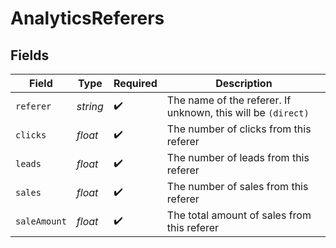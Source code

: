 # AnalyticsReferers


## Fields

| Field                                                        | Type                                                         | Required                                                     | Description                                                  |
| ------------------------------------------------------------ | ------------------------------------------------------------ | ------------------------------------------------------------ | ------------------------------------------------------------ |
| `referer`                                                    | *string*                                                     | :heavy_check_mark:                                           | The name of the referer. If unknown, this will be `(direct)` |
| `clicks`                                                     | *float*                                                      | :heavy_check_mark:                                           | The number of clicks from this referer                       |
| `leads`                                                      | *float*                                                      | :heavy_check_mark:                                           | The number of leads from this referer                        |
| `sales`                                                      | *float*                                                      | :heavy_check_mark:                                           | The number of sales from this referer                        |
| `saleAmount`                                                 | *float*                                                      | :heavy_check_mark:                                           | The total amount of sales from this referer                  |
